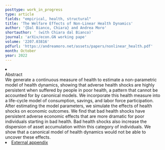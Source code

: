 ```yaml
---
posttype: work_in_progress
type: article
fields: "empirical, health, structural"
title: 'The Welfare Effects of Non-Linear Health Dynamics'
author: '{Dal Bianco, Chiara} and Andrea Moro'
shortauthor: ' (with Chiara dal Bianco)'
journal: 'arXiv/econ.GN working pape'
volume: '2207.03816'
pdfurl: 'https://andreamoro.net/assets/papers/nonlinear_health.pdf'
month: October
year: 2022
---
```


<li class='acc_hide'> <div class="title">Abstract</div>
We generate a continuous measure of health to estimate a non-parametric model of health dynamics, showing that adverse health shocks are highly persistent when suffered by people in poor health, a pattern that cannot be accounted for by canonical models. We incorporate this health measure into a life-cycle model of consumption, savings, and labor force participation. After estimating the model parameters, we simulate the effects of health shocks on economic outcomes. We find that bad health shocks have persistent adverse economic effects that are more dramatic for poor individuals starting in bad health. Bad health shocks also increase the dispersion of asset accumulation within this category of individuals. We show that a canonical model of health dynamics would not be able to uncover these effects.
</li>
<li class='acc_hide pdfli spacepdf'>
  <span class="title"><a href="http://andreamoro.net/assets/papers/nonlinear_health-external.pdf" target="_blank">
    External appendix
    </a>
  </span>
</li>
